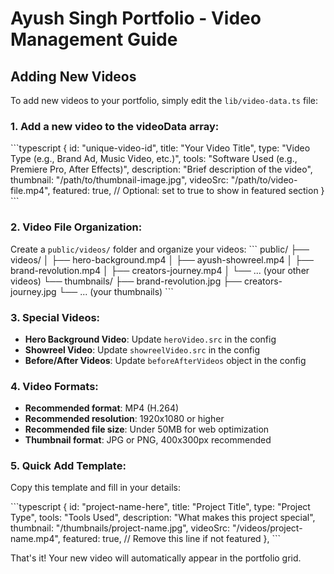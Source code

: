 # Ayush Singh Portfolio - Video Management Guide

## Adding New Videos

To add new videos to your portfolio, simply edit the `lib/video-data.ts` file:

### 1. Add a new video to the videoData array:

\`\`\`typescript
{
  id: "unique-video-id",
  title: "Your Video Title",
  type: "Video Type (e.g., Brand Ad, Music Video, etc.)",
  tools: "Software Used (e.g., Premiere Pro, After Effects)",
  description: "Brief description of the video",
  thumbnail: "/path/to/thumbnail-image.jpg",
  videoSrc: "/path/to/video-file.mp4",
  featured: true, // Optional: set to true to show in featured section
}
\`\`\`

### 2. Video File Organization:

Create a `public/videos/` folder and organize your videos:
\`\`\`
public/
├── videos/
│   ├── hero-background.mp4
│   ├── ayush-showreel.mp4
│   ├── brand-revolution.mp4
│   ├── creators-journey.mp4
│   └── ... (your other videos)
└── thumbnails/
    ├── brand-revolution.jpg
    ├── creators-journey.jpg
    └── ... (your thumbnails)
\`\`\`

### 3. Special Videos:

- **Hero Background Video**: Update `heroVideo.src` in the config
- **Showreel Video**: Update `showreelVideo.src` in the config
- **Before/After Videos**: Update `beforeAfterVideos` object in the config

### 4. Video Formats:

- **Recommended format**: MP4 (H.264)
- **Recommended resolution**: 1920x1080 or higher
- **Recommended file size**: Under 50MB for web optimization
- **Thumbnail format**: JPG or PNG, 400x300px recommended

### 5. Quick Add Template:

Copy this template and fill in your details:

\`\`\`typescript
{
  id: "project-name-here",
  title: "Project Title",
  type: "Project Type",
  tools: "Tools Used",
  description: "What makes this project special",
  thumbnail: "/thumbnails/project-name.jpg",
  videoSrc: "/videos/project-name.mp4",
  featured: true, // Remove this line if not featured
},
\`\`\`

That's it! Your new video will automatically appear in the portfolio grid.
